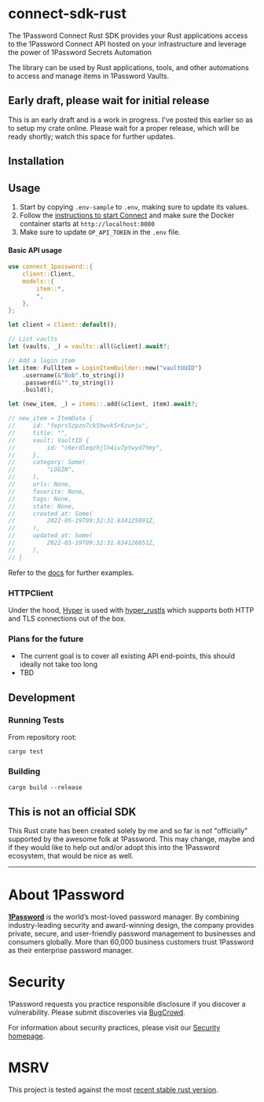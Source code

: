 # connect-sdk-rust

The 1Password Connect Rust SDK provides your Rust applications access to the 1Password Connect API hosted on your infrastructure and leverage the power of 1Password Secrets Automation

The library can be used by Rust applications, tools, and other automations to access and manage items in 1Password Vaults.

## Early draft, please wait for initial release

This is an early draft and is a work in progress.  I've posted this earlier so as to setup my crate
online.  Please wait for a proper release, which will be ready shortly; watch
this space for further updates.

## Installation

## Usage

1. Start by copying `.env-sample` to `.env`, making sure to update its values.
2. Follow the [instructions to start Connect](https://github.com/1Password/connect) and make sure the Docker container starts at `http://localhost:8080`
3. Make sure to update `OP_API_TOKEN` in the `.env` file.


#### Basic API usage

```rust
use connect_1password::{
    client::Client,
    models::{
        item::*,
        *,
    },
};

let client = Client::default();

// List vaults
let (vaults, _) = vaults::all(&client).await?;

// Add a login item
let item: FullItem = LoginItemBuilder::new("vaultUUID")
    .username(&"Bob".to_string())
    .password(&"".to_string())
    .build();

let (new_item, _) = items::.add(&client, item).await?;

// new_item = ItemData {
//     id: "feprs5zpzn7ck5hwvk5r6zunju",
//     title: "",
//     vault: VaultID {
//         id: "c6erdleqzhjlh4iu7ptwyd7hmy",
//     },
//     category: Some(
//         "LOGIN",
//     ),
//     urls: None,
//     favorite: None,
//     tags: None,
//     state: None,
//     created_at: Some(
//         2022-05-19T09:32:31.634125991Z,
//     ),
//     updated_at: Some(
//         2022-05-19T09:32:31.634126051Z,
//     ),
// }
```

Refer to the [docs](https://docs.rs/connect-1password/0.1.0/connect_1password/) for further examples.

### HTTPClient

Under the hood, [Hyper](https://hyper.rs/) is used with [hyper_rustls](https://docs.rs/hyper-rustls/latest/hyper_rustls/) which supports both HTTP and TLS connections out of the box.

### Plans for the future

- The current goal is to cover all existing API end-points, this should ideally not take too long
- TBD

## Development

### Running Tests

From repository root:

```shell script
cargo test
```

### Building

```shell script
cargo build --release
```

## This is not an official SDK

This Rust crate has been created solely by me and so far is not "officially" supported by the
awesome folk at 1Password.  This may change, maybe and if they would like to help out and/or adopt
this into the 1Password ecosystem, that would be nice as well.

---

# About 1Password

**[1Password](https://1password.com/)** is the world’s most-loved password manager. By combining industry-leading security and award-winning design, the company provides private, secure, and user-friendly password management to businesses and consumers globally. More than 60,000 business customers trust 1Password as their enterprise password manager.

# Security

1Password requests you practice responsible disclosure if you discover a vulnerability. Please submit discoveries via [BugCrowd](https://bugcrowd.com/agilebits).

For information about security practices, please visit our [Security homepage](https://1password.com/security/).

# MSRV

This project is tested against the most [recent stable rust version](https://gist.github.com/alexheretic/d1e98d8433b602e57f5d0a9637927e0c).
